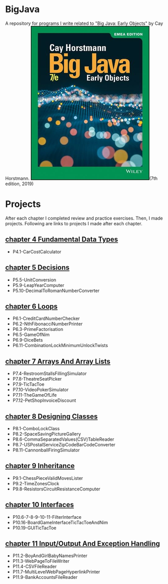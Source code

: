 # BigJava
A repository for programs I write related to "Big Java: Early Objects" by Cay Horstmann.
![Big Java Early Objects 7th edition book cover image](./book-resources-BigJava,EarlyObjects-7Ed-Wiley-2019-CayS.Horstmann-ISBN9781119499091/book-cover-image-BigJava,EarlyObjects-7Ed-Wiley-2019-CayS.Horstmann-ISBN9781119499091.jpeg)(7th edition, 2019)
# Projects
After each chapter I completed review and practice exercises. 
Then, I made projects.
Following are links to projects I made after each chapter.
## [chapter 4 Fundamental Data Types](chapter04/programming-projects)
 - P4.1-CarCostCalculator
## [chapter 5 Decisions](chapter05/programming-projects)
 - P5.5-UnitConversion
 - P5.9-LeapYearComputer
 - P5.10-DecimalToRomanNumberConverter
## [chapter 6 Loops](chapter06/programming-projects)
 - P6.1-CreditCardNumberChecker
 - P6.2-NthFibonacciNumberPrinter
 - P6.3-PrimeFactorisation
 - P6.5-GameOfNim
 - P6.9-DiceBets
 - P6.11-CombinationLockMinimumUnlockTwists
## [chapter 7 Arrays And Array Lists](chapter07/programming-projects)
- P7.4-RestroomStallsFillingSimulator
- P7.8-TheatreSeatPicker
- P7.9-TicTacToe
- P7.10-VideoPokerSimulator
- P7.11-TheGameOfLife
- P7.12-PetShopInvoiceDiscount
## [chapter 8 Designing Classes](chapter08/programming-projects)
- P8.1-ComboLockClass
- P8.2-SpaceSavingPictureGallery
- P8.6-CommaSeparatedValues(CSV)TableReader
- P8.7-USPostalServiceZipCodeBarCodeConverter
- P8.11-CannonballFiringSimulator
## [chapter 9 Inheritance](chapter09/programming-projects)
- P9.1-ChessPieceValidMovesLister
- P9.2-TimeZonesClock
- P9.8-ResistorsCircuitResistanceComputer
## [chapter 10 Interfaces](chapter10/programming-projects)
- P10.6-7-8-9-10-11-FilterInterface
- P10.16-BoardGameInterfaceTicTacToeAndNim
- P10.19-GUITicTacToe
## [chapter 11 Input/Output And Exception Handling](chapter11/programming-projects)
- P11.2-BoyAndGirlBabyNamesPrinter
- P11.3-WebPageToFileWriter
- P11.4-CSVFileReader
- P11.7-MultiLevelWebPageHyperlinkPrinter
- P11.9-BankAccountsFileReader

